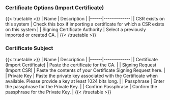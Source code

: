 ### Certificate Options (Import Certificate)

{{< truetable >}}
| Name | Description |
|------|-------------|
| CSR exists on this system | Check this box if importing a certificate for which a CSR exists on this system |
| Signing Certificate Authority | Select a previously imported or created CA. |
{{< /truetable >}}

### Certificate Subject

{{< truetable >}}
| Name | Description |
|------|-------------|
| Certificate (Import Certificate) | Paste the certificate for the CA. |
| Signing Request (Import CSR) | Paste the contents of your Certificate Signing Request here. |
| Private Key | Paste the private key associated with the Certificate when available. Please provide a key at least 1024 bits long. |
| Passphrase | Enter the passphrase for the Private Key. |
| Confirm Passphrase | Confirm the passphrase for the Private Key. |
{{< /truetable >}}
